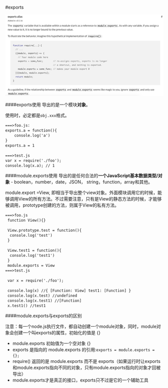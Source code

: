 #exports

![](/assets/exports-definition.png)

####exports使用
导出的是一个模块**对象**。

使用时，必定都是```obj.xxx```格式。
```
===>foo.js:
exports.a = function(){
    console.log('a')
}
exports.a = 1 
 
===>test.js
var x = require('./foo');
console.log(x.a); // 1
```
####module.exports使用
导出的是任何合法的**一个JavaScript基本数据类型/对象** - boolean，number，date，JSON， string，function，array和其他。


module.export =View, 即相当于导出整个view对象。外面模块调用它的时候，能够调用View的所有方法。不过需要注意，只有是View的静态方法的时候，才能够被调用，prototype创建的方法，则属于View的私有方法。

```
===>foo.js
 function View(){}

 View.prototype.test = function(){
  console.log('test')
 }

 View.test1 = function(){
  console.log('test1')
 }
 module.exports = View
===>test.js

 var x = require('./foo');

 console.log(x) //{ [Function: View] test1: [Function] }
 console.log(x.test) //undefined
 console.log(x.test1) //[Function]
 x.test1() //test1
```

####module.exports与exports的区别

注意：每一个node.js执行文件，都自动创建一个module对象，同时，module对象会创建一个叫exports的属性，初始化的值是 {}

* module.exports 初始值为一个空对象 {}
* exports 是指向的 module.exports 的引用:```exports = module.exports = {};```
* require() 返回的是 module.exports 而不是 exports（如果运行时让exports和module.exports指向不同的对象，只有module.exports指向的对象才回被导出）
* module.exports才是真正的接口，exports只不过是它的一个辅助工具